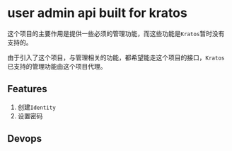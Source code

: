 # user admin api built for kratos

这个项目的主要作用是提供一些必须的管理功能，而这些功能是`Kratos`暂时没有支持的。

由于引入了这个项目，与管理相关的功能，都希望能走这个项目的接口，`Kratos`已支持的管理功能由这个项目代理。


## Features

1. 创建`Identity`
2. 设置密码


## Devops

